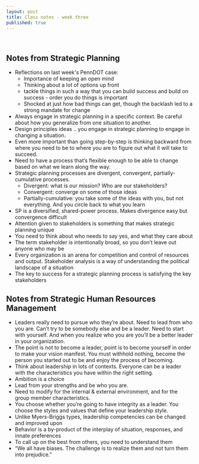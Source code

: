 ```yaml
---
layout: post
title: Class notes - week three
published: true
---
```

&nbsp;

## Notes from Strategic Planning

* Reflections on last week's PennDOT case:
  * Importance of keeping an open mind
  * Thinking about a lot of options up front
  * tackle things in such a way that you can build success and build on success - order you do things is important
  * Shocked at just how bad things can get, though the backlash led to a strong mandate for change
* Always engage in strategic planning in a specific context. Be careful about how you generalize from one situation to another.
* Design principles ideas .. you engage in strategic planning to engage in changing a situation.
* Even more important than going step-by-step is thinking backward from where you need to be to where you are to figure out what it will take to succeed.
* Need to have a process that’s flexible enough to be able to change based on what we learn along the way.
* Strategic planning processes are divergent, convergent, partially-cumulative processes.
  * Divergent: what is our mission? Who are our stakeholders?
  * Convergent: converge on some of those ideas
  * Partially-cumulative: you take some of the ideas with you, but not everything. And you circle back to what you learn
* SP is a diversified, shared-power process. Makes divergence easy but convergence difficult
* Attention given to stakeholders is something that makes strategic planning unique
* You need to think about who needs to say yes, and what they care about
* The term stakeholder is intentionally broad, so you don’t leave out anyone who may be
* Every organization is an arena for competition and control of resources and output. Stakeholder analysis is a way of understanding the political landscape of a situation
* The key to success for a strategic planning process is satisfying the key stakeholders

## Notes from Strategic Human Resources Management

* Leaders really need to pursue who they’re about. Need to lead from who you are. Can’t try to be somebody else and be a leader. Need to start with yourself. And when you realize who you are you’ll be a better leader in your organization.
* The point is not to become a leader, point is to become yourself in order to make your vision manifest. You must withhold nothing, become the person you started out to be and enjoy the process of becoming.
* Think about leadership in lots of contexts. Everyone can be a leader with the characteristics you have within the right setting.
* Ambition is a choice
* Lead from your strengths and be who you are.
* Need to modify for the internal & external environment, and for the group member characteristics.
* You choose whether you’re going to have integrity as a leader. You choose the styles and values that define your leadership style.
* Unlike Myers-Briggs types, leadership competencies can be changed and improved upon
* Behavior is a by-product of the interplay of situation, responses, and innate preferences
* To call up on the best from others, you need to understand them
* “We all have biases. The challenge is to realize them and not turn them into prejudice.”
